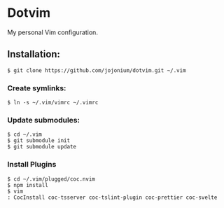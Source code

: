 # Dotvim

My personal Vim configuration.

## Installation:

```
$ git clone https://github.com/jojonium/dotvim.git ~/.vim
```

### Create symlinks:

```
$ ln -s ~/.vim/vimrc ~/.vimrc
```

### Update submodules:

```
$ cd ~/.vim
$ git submodule init
$ git submodule update
```

### Install Plugins

```
$ cd ~/.vim/plugged/coc.nvim
$ npm install
$ vim
: CocInstall coc-tsserver coc-tslint-plugin coc-prettier coc-svelte
```
